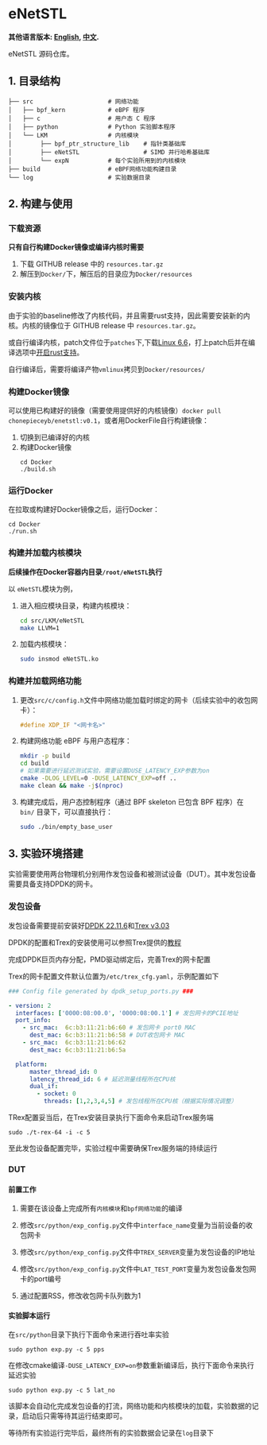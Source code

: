 # eNetSTL

**其他语言版本: [English](README.md), [中文](README_zh.md).**

eNetSTL 源码仓库。

## 1. 目录结构

```
├── src                     # 网络功能
│   ├── bpf_kern            # eBPF 程序
│   ├── c                   # 用户态 C 程序
│   ├── python              # Python 实验脚本程序
│   └── LKM                 # 内核模块
│        ├── bpf_ptr_structure_lib    # 指针类基础库
│        ├── eNetSTL                  # SIMD 并行哈希基础库
│        └── expN           # 每个实验所用到的内核模块
├── build                   # eBPF网络功能构建目录
└── log                     # 实验数据目录
```

## 2. 构建与使用

### 下载资源
**只有自行构建Docker镜像或编译内核时需要**
1. 下载 GITHUB release 中的 `resources.tar.gz`
2. 解压到`Docker/`下，解压后的目录应为`Docker/resources`

### 安装内核
由于实验的baseline修改了内核代码，并且需要rust支持，因此需要安装新的内核。内核的镜像位于 GITHUB release 中 `resources.tar.gz`。

或自行编译内核，patch文件位于`patches`下,下载[Linux 6.6](https://github.com/torvalds/linux/releases/tag/v6.6)，打上patch后并在编译选项中[开启rust支持](https://docs.kernel.org/rust/index.html)。

自行编译后，需要将编译产物`vmlinux`拷贝到`Docker/resources/`

### 构建Docker镜像
可以使用已构建好的镜像（需要使用提供好的内核镜像）`docker pull chonepieceyb/enetstl:v0.1`，或者用DockerFile自行构建镜像：

1. 切换到已编译好的内核
2. 构建Docker镜像
   ```shell
   cd Docker
   ./build.sh
   ```


### 运行Docker
在拉取或构建好Docker镜像之后，运行Docker：
   ```shell
   cd Docker
   ./run.sh
   ```

### 构建并加载内核模块

**后续操作在Docker容器内目录`/root/eNetSTL`执行**

以 `eNetSTL`模块为例，

1. 进入相应模块目录，构建内核模块：

   ```bash
   cd src/LKM/eNetSTL
   make LLVM=1
   ```

2. 加载内核模块：

   ```bash
   sudo insmod eNetSTL.ko
   ```

### 构建并加载网络功能

1. 更改`src/c/config.h`文件中网络功能加载时绑定的网卡（后续实验中的收包网卡）：

   ```c
   #define XDP_IF "<网卡名>"
   ```

2. 构建网络功能 eBPF 与用户态程序：

   ```bash
   mkdir -p build
   cd build
   # 如果需要进行延迟测试实验，需要设置DUSE_LATENCY_EXP参数为on
   cmake -DLOG_LEVEL=0 -DUSE_LATENCY_EXP=off ..
   make clean && make -j$(nproc)
   ```

3. 构建完成后，用户态控制程序（通过 BPF skeleton 已包含 BPF 程序）在 `bin/` 目录下，可以直接执行：

   ```bash
   sudo ./bin/empty_base_user
   ```


## 3. 实验环境搭建

实验需要使用两台物理机分别用作发包设备和被测试设备（DUT）。其中发包设备需要具备支持DPDK的网卡。

### 发包设备

发包设备需要提前安装好[DPDK 22.11.6](https://core.dpdk.org/download/)和[Trex v3.03](https://trex-tgn.cisco.com/trex/release/)

DPDK的配置和Trex的安装使用可以参照Trex提供的[教程](https://trex-tgn.cisco.com/trex/doc/trex_manual.html#_download_and_installation)

完成DPDK巨页内存分配，PMD驱动绑定后，完善Trex的网卡配置

Trex的网卡配置文件默认位置为`/etc/trex_cfg.yaml`，示例配置如下

```yaml
### Config file generated by dpdk_setup_ports.py ###

- version: 2
  interfaces: ['0000:08:00.0', '0000:08:00.1'] # 发包网卡的PCIE地址
  port_info:
    - src_mac:  6c:b3:11:21:b6:60 # 发包网卡 port0 MAC
      dest_mac: 6c:b3:11:21:b6:58 # DUT收包网卡 MAC 
    - src_mac:  6c:b3:11:21:b6:62 
      dest_mac: 6c:b3:11:21:b6:5a

  platform:
      master_thread_id: 0
      latency_thread_id: 6 # 延迟测量线程所在CPU核
      dual_if:
        - socket: 0
          threads: [1,2,3,4,5] # 发包线程所在CPU核（根据实际情况调整）
```

TRex配置妥当后，在Trex安装目录执行下面命令来启动Trex服务端

```shell
sudo ./t-rex-64 -i -c 5
```

至此发包设备配置完毕，实验过程中需要确保Trex服务端的持续运行

### DUT

#### 前置工作

1. 需要在该设备上完成所有`内核模块`和`bpf网络功能`的编译

2. 修改`src/python/exp_config.py`文件中`interface_name`变量为当前设备的收包网卡

3. 修改`src/python/exp_config.py`文件中`TREX_SERVER`变量为发包设备的IP地址

4. 修改`src/python/exp_config.py`文件中`LAT_TEST_PORT`变量为发包设备发包网卡的port编号

5. 通过配置RSS，修改收包网卡队列数为1

#### 实验脚本运行

在`src/python`目录下执行下面命令来进行吞吐率实验

```shell
sudo python exp.py -c 5 pps
```


在修改cmake编译`-DUSE_LATENCY_EXP=on`参数重新编译后，执行下面命令来执行延迟实验
```shell
sudo python exp.py -c 5 lat_no
```

该脚本会自动化完成发包设备的打流，网络功能和内核模块的加载，实验数据的记录，启动后只需等待其运行结束即可。

等待所有实验运行完毕后，最终所有的实验数据会记录在`log`目录下

